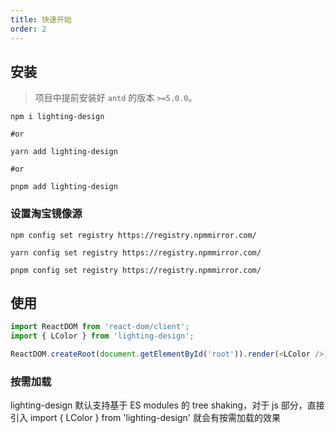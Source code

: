 ```yaml
---
title: 快速开始
order: 2
---
```


## 安装

> 项目中提前安装好 `antd` 的版本 `>=5.0.0`。

```shell
npm i lighting-design

#or

yarn add lighting-design

#or

pnpm add lighting-design

```

### 设置淘宝镜像源

```shell
npm config set registry https://registry.npmmirror.com/

yarn config set registry https://registry.npmmirror.com/

pnpm config set registry https://registry.npmmirror.com/
```

## 使用

```ts
import ReactDOM from 'react-dom/client';
import { LColor } from 'lighting-design';

ReactDOM.createRoot(document.getElementById('root')).render(<LColor />);
```

### 按需加载

lighting-design 默认支持基于 ES modules 的 tree shaking，对于 js 部分，直接引入 import { LColor } from 'lighting-design' 就会有按需加载的效果

